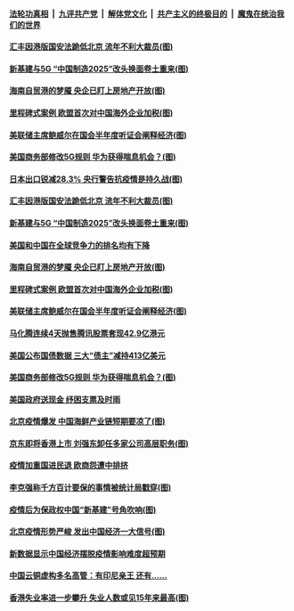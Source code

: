 ####  [法轮功真相](../../../../basic/blob/master/README.md?t=06180802) &nbsp;|&nbsp; [九评共产党](../../../../9ping.md/blob/master/README.md?t=06180802) &nbsp;|&nbsp; [解体党文化](../../../../jtdwh.md/blob/master/README.md?t=06180802)  &nbsp;|&nbsp; [共产主义的终极目的](../../../../gczydzjmd.md/blob/master/README.md?t=06180802) &nbsp;|&nbsp; [魔鬼在统治我们的世界](../../../../mgztzwmdsj.md/blob/master/README.md?t=06180802) 

#### [汇丰因港版国安法跪低北京 流年不利大裁员(图)](../pages/p5/936862.md?t=06180802) 

#### [新基建与5G “中国制造2025”改头换面卷土重来(图)](../pages/p5/936852.md?t=06180802) 

#### [海南自贸港的梦魇 央企已盯上房地产开放(图)](../pages/p5/936764.md?t=06180802) 

#### [里程碑式案例 欧盟首次对中国海外企业加税(图)](../pages/p5/936763.md?t=06180802) 

#### [美联储主席鲍威尔在国会半年度听证会阐释经济(图)](../pages/p5/936791.md?t=06180802) 

#### [美国商务部修改5G规则 华为获得喘息机会？(图)](../pages/p5/936752.md?t=06180802) 

#### [日本出口锐减28.3% 央行警告抗疫情是持久战(图)](../pages/p5/936868.md?t=06180802) 

#### [汇丰因港版国安法跪低北京 流年不利大裁员(图)](../pages/p5/936862.md?t=06180802) 

#### [新基建与5G “中国制造2025”改头换面卷土重来(图)](../pages/p5/936852.md?t=06180802) 

#### [美国和中国在全球竞争力的排名均有下降](../pages/p5/936847.md?t=06180802) 

#### [海南自贸港的梦魇 央企已盯上房地产开放(图)](../pages/p5/936764.md?t=06180802) 

#### [里程碑式案例 欧盟首次对中国海外企业加税(图)](../pages/p5/936763.md?t=06180802) 

#### [美联储主席鲍威尔在国会半年度听证会阐释经济(图)](../pages/p5/936791.md?t=06180802) 

#### [马化腾连续4天抛售腾讯股票套现42.9亿港元](../pages/p5/936780.md?t=06180802) 

#### [美国公布国债数据 三大“债主”减持413亿美元](../pages/p5/936779.md?t=06180802) 

#### [美国商务部修改5G规则 华为获得喘息机会？(图)](../pages/p5/936752.md?t=06180802) 

#### [美国政府送现金 纾困支票及时雨](../pages/p5/936747.md?t=06180802) 

#### [北京疫情爆发 中国海鲜产业链短期要凉了(图)](../pages/p5/936744.md?t=06180802) 

#### [京东即将香港上市 刘强东卸任多家公司高层职务(图)](../pages/p5/936735.md?t=06180802) 

#### [疫情加重国进民退 欧商怨遭中排挤](../pages/p5/936688.md?t=06180802) 

#### [李克强称千方百计要保的事情被统计局戳穿(图)](../pages/p5/936654.md?t=06180802) 

#### [疫情后为保政权中国“新基建”号角吹响(图)](../pages/p5/936681.md?t=06180802) 

#### [北京疫情形势严峻 发出中国经济一大信号(图)](../pages/p5/936662.md?t=06180802) 

#### [新数据显示中国经济摆脱疫情影响难度超预期](../pages/p5/936678.md?t=06180802) 

#### [中国云铜虚构多名高管：有印尼亲王 还有……](../pages/p5/936645.md?t=06180802) 

#### [香港失业率进一步攀升 失业人数或见15年来最高(图)](../pages/p5/936642.md?t=06180802) 

